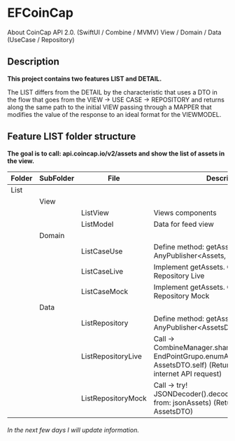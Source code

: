 # EFCoinCap
About CoinCap API 2.0.  (SwiftUI / Combine / MVMV) View / Domain / Data (UseCase / Repository) 

Description
---

**This project contains two features LIST and DETAIL.**

The LIST differs from the DETAIL by the characteristic that uses a DTO in the flow that goes from the VIEW -> USE CASE -> REPOSITORY and returns along the same path to the initial VIEW passing through a MAPPER that modifies the value of the response to an ideal format for the VIEWMODEL.


Feature LIST folder structure
---

**The goal is to call: api.coincap.io/v2/assets and show the list of assets in the view.**

| Folder | SubFolder  | File | Description|
|--------------|--------------|--------------|--------------|
| List | | | |
|  | View | |  |
|  | | ListView  | Views components |
|  | | ListModel | Data for feed view |
|  | Domain | |  |
|  | | ListCaseUse  | Define method: getAssets: () -> AnyPublisher<Assets, NetworkError> |
|  | | ListCaseLive | Implement getAssets. Comunicate with Repository Live |
|  | | ListCaseMock | Implement getAssets. Comunicate with Repository Mock |
|  | Data | |  |
|  | | ListRepository  | Define method: getAssets: () -> AnyPublisher<AssetsDTO, NetworkError> |
|  | | ListRepositoryLive | Call  -> CombineManager.shared.getData(endpoint: EndPointGrupo.enumAsset(.assets), type: AssetsDTO.self) (Return response after internet API request) |
|  | | ListRepositoryMock | Call -> try! JSONDecoder().decode(AssetsDTO.self, from: jsonAssets)  (Return MOCK AssetsDTO) |


###### In the next few days I will update information.

<!-- Este es un bloque comentado

| Encabezado 1 | Encabezado 2 | Encabezado 3 |
|--------------|--------------|--------------|
| Valor 1      | Valor 2      | Valor 3      |
| Valor 4      | Valor 5      | Valor 6      |

# Título de nivel 1
## Título de nivel 2
### Título de nivel 3
#### Título de nivel 4
##### Título de nivel 5
###### Título de nivel 6

**Negrita**
*Cursiva*
***Negrita y Cursiva***

 -->
